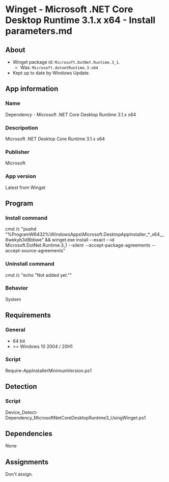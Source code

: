 # Winget - Microsoft .NET Core Desktop Runtime 3.1.x x64 - Install parameters.md
## About
* Winget package id: ```Microsoft.DotNet.Runtime.3_1```.
  * Was: ```Microsoft.dotnetRuntime.3-x64```
* Kept up to date by Windows Update.


## App information
### Name
Dependency - Microsoft .NET Core Desktop Runtime 3.1.x x64

### Descripotion
Microsoft .NET Desktop Core Runtime 3.1.x x64

### Publisher
Microsoft

### App version
Latest from Winget


## Program
### Install command
cmd /c "pushd "%ProgramW6432%\WindowsApps\Microsoft.DesktopAppInstaller_*_x64__8wekyb3d8bbwe" && winget.exe install --exact --id Microsoft.DotNet.Runtime.3_1 --silent --accept-package-agreements --accept-source-agreements"

### Uninstall command
cmd /c "echo "Not added yet.""

### Behavior
System


## Requirements
### General
* 64 bit
* \>= Windows 10 2004 / 20H1

### Script
Require-AppInstallerMinimumVersion.ps1


## Detection
### Script
Device_Detect-Dependency_MicrosoftNetCoreDesktopRuntime3_UsingWinget.ps1


## Dependencies
None


## Assignments
Don't assign.
